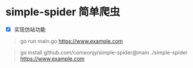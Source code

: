 # simple-spider 简单爬虫

- [x] 实现仿站功能

> go run main.go https://www.example.com


> go install github.com/comeonjy/simple-spider@main
> ./simple-spider https://www.example.com